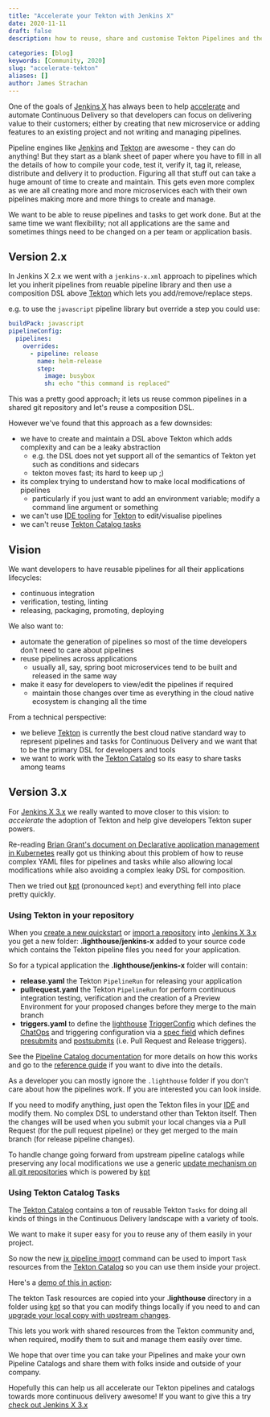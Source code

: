 ```yaml
---
title: "Accelerate your Tekton with Jenkins X"
date: 2020-11-11
draft: false
description: how to reuse, share and customise Tekton Pipelines and the Tekton Catalog with Jenkins X
  
categories: [blog]
keywords: [Community, 2020]
slug: "accelerate-tekton"
aliases: []
author: James Strachan
---
```


One of the goals of [Jenkins X](https://jenkins-x.io/) has always been to help [accelerate](/about/overview/accelerate/) and automate Continuous Delivery so that developers can focus on delivering value to their customers; either by creating that new microservice or adding features to an existing project and not writing and managing pipelines.

Pipeline engines like [Jenkins](https://www.jenkins.io/) and [Tekton](https://tekton.dev/) are awesome - they can do anything! But they start as a blank sheet of paper where you have to fill in all the details of how to compile your code, test it, verify it, tag it, release, distribute and delivery it to production. Figuring all that stuff out can take a huge amount of time to create and maintain. This gets even more complex as we are all creating more and more microservices each with their own pipelines making more and more things to create and manage.

We want to be able to reuse pipelines and tasks to get work done. But at the same time we want flexibility; not all applications are the same and sometimes things need to be changed on a per team or application basis.

## Version 2.x

In Jenkins X 2.x we went with a `jenkins-x.xml` approach to pipelines which let you inherit pipelines from reuable pipeline library and then use a composition DSL above [Tekton](https://tekton.dev/) which lets you add/remove/replace steps.

e.g. to use the `javascript` pipeline library but override a step you could use:

```yaml 
buildPack: javascript
pipelineConfig:
  pipelines:
    overrides:
      - pipeline: release
        name: helm-release
        step: 
          image: busybox
          sh: echo "this command is replaced"
``` 

This was a pretty good approach; it lets us reuse common pipelines in a shared git repository and let's reuse a composition DSL.

However we've found that this approach as a few downsides:

* we have to create and maintain a DSL above Tekton which adds complexity and can be a leaky abstraction
  * e.g. the DSL does not yet support all of the semantics of Tekton yet such as conditions and sidecars
  * tekton moves fast; its hard to keep up ;)
* its complex trying to understand how to make local modifications of pipelines
  * particularly if you just want to add an environment variable; modify a command line argument or something
* we can't use [IDE tooling](/docs/v3/develop/pipeline-catalog/#ide-support) for [Tekton](https://tekton.dev/) to edit/visualise pipelines
* we can't reuse [Tekton Catalog tasks](https://github.com/tektoncd/catalog)


## Vision

We want developers to have reusable pipelines for all their applications lifecycles: 

* continuous integration
* verification, testing, linting
* releasing, packaging, promoting, deploying

We also want to:

* automate the generation of pipelines so most of the time developers don't need to care about pipelines
* reuse pipelines across applications
  * usually all, say, spring boot microservices tend to be built and released in the same way
* make it easy for developers to view/edit the pipelines if required
  * maintain those changes over time as everything in the cloud native ecosystem is changing all the time

From a technical perspective:

* we believe [Tekton](https://tekton.dev/) is currently the best cloud native standard way to represent pipelines and tasks for Continuous Delivery and we want that to be the primary DSL for developers and tools 
* we want to work with the [Tekton Catalog](https://github.com/tektoncd/catalog) so its easy to share tasks among teams


## Version 3.x

For [Jenkins X 3.x](/docs/v3/) we really wanted to move closer to this vision: to _accelerate_ the adoption of Tekton and help give developers Tekton super powers.

Re-reading [Brian Grant's document on Declarative application management in Kubernetes](https://github.com/kubernetes/community/blob/master/contributors/design-proposals/architecture/declarative-application-management.md) really got us thinking about this problem of how to reuse complex YAML files for pipelines and tasks while also allowing local modifications while also avoiding a complex leaky DSL for composition.

Then we tried out [kpt](https://googlecontainertools.github.io/kpt/) (pronounced `kept`) and everything fell into place pretty quickly.


### Using Tekton in your repository

When you [create a new quickstart](/docs/v3/develop/create-project/#create-a-new-project-from-a-quickstart) or [import a repository](/docs/v3/develop/create-project/#import-an-existing-project) into [Jenkins X 3.x](/docs/v3/) you get a new folder: **.lighthouse/jenkins-x** added to your source code which contains the Tekton pipeline files you need for your application.

So for a typical application the **.lighthouse/jenkins-x** folder will contain: 

* **release.yaml** the Tekton `PipelineRun` for releasing your application 
* **pullrequest.yaml** the Tekton `PipelineRun` for perform continuous integration testing, verification and the creation of a Preview Environment for your proposed changes before they merge to the main branch
* **triggers.yaml** to define the [lighthouse](https://github.com/jenkins-x/lighthouse) [TriggerConfig](https://github.com/jenkins-x/lighthouse/blob/master/docs/trigger/github-com-jenkins-x-lighthouse-pkg-triggerconfig.md#Config) which defines the [ChatOps](/docs/resources/faq/using/chatops/#what-is-chatops) and triggering configuration via a [spec field](https://github.com/jenkins-x/lighthouse/blob/master/docs/trigger/github-com-jenkins-x-lighthouse-pkg-triggerconfig.md#ConfigSpec) which defines [presubmits](https://github.com/jenkins-x/lighthouse/blob/master/docs/trigger/github-com-jenkins-x-lighthouse-pkg-config-job.md#Presubmit) and [postsubmits](https://github.com/jenkins-x/lighthouse/blob/master/docs/trigger/github-com-jenkins-x-lighthouse-pkg-config-job.md#Postsubmit) (i.e. Pull Request and Release triggers).

See the [Pipeline Catalog documentation](/docs/v3/develop/pipeline-catalog/) for more details on how this works and go to the [reference guide](/docs/v3/develop/pipeline-catalog/#reference-guide) if you want to dive into the details.

As a developer you can mostly ignore the `.lighthouse` folder if you don't care about how the pipelines work. If you are interested you can look inside.

If you need to modify anything, just open the Tekton files in your [IDE](/docs/v3/develop/pipeline-catalog/#ide-support) and modify them. No complex DSL to understand other than Tekton itself. Then the changes will be used when you submit your local changes via a Pull Request (for the pull request pipeline) or they get merged to the main branch (for release pipeline changes).

To handle change going forward from upstream pipeline catalogs while preserving any local modifications we use a generic [update mechanism on all git repositories](/docs/v3/develop/pipeline-catalog/#upgrading-pipelines-and-helm-charts) which is powered by [kpt](https://googlecontainertools.github.io/kpt/)  


### Using Tekton Catalog Tasks

The [Tekton Catalog](https://github.com/tektoncd/catalog) contains a ton of reusable Tekton `Tasks` for doing all kinds of things in the Continuous Delivery landscape with a variety of tools.
 
We want to make it super easy for you to reuse any of them easily in your project.

So now the new [jx pipeline import](https://github.com/jenkins-x/jx-pipeline/blob/master/docs/cmd/jx-pipeline_import.md) command can be used to import `Task` resources from the [Tekton Catalog](https://github.com/tektoncd/catalog) so you can use them inside your project. 

Here's a [demo of this in action](https://asciinema.org/a/368282):

<script src="https://asciinema.org/a/368282.js" id="asciicast-368282" async></script>

The tekton Task resources are copied into your **.lighthouse** directory in a folder using [kpt](https://googlecontainertools.github.io/kpt/) so that you can modify things locally if you need to and can [upgrade your local copy with upstream changes](/docs/v3/develop/pipeline-catalog/#upgrading-pipelines-and-helm-charts).

This lets you work with shared resources from the Tekton community and, when required, modify them to suit and manage them easily over time.
 
We hope that over time you can take your Pipelines and make your own Pipeline Catalogs and share them with folks inside and outside of your company. 

Hopefully this can help us all accelerate our Tekton pipelines and catalogs towards more continuous delivery awesome! If you want to give this a try [check out Jenkins X 3.x](/docs/v3/)




